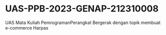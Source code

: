 # UAS-PPB-2023-GENAP-212310008
UAS Mata Kuliah PemrogramanPerangkat Bergerak dengan topik membuat e-commerce Harpas
